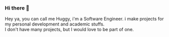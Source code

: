 ### Hi there 👋

<!--
**hugoles/hugoles** is a ✨ _special_ ✨ repository because its `README.md` (this file) appears on -->
Hey ya, you can call me Huggy, i'm a Software Engineer.
i make projects for my personal development and academic stuffs.
<br/>I don't have many projects, but I would love to be part of one.
